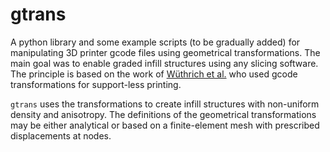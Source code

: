 # gtrans

A python library and some example scripts (to be gradually added) for manipulating 3D printer gcode files using geometrical transformations.
The main goal was to enable graded infill structures using any slicing software.
The principle is based on the work of [Wüthrich et al.](dx.doi.org/10.1007/978-3-030-54334-1_10) who used gcode transformations for support-less printing.

`gtrans` uses the transformations to create infill structures with non-uniform density and anisotropy.
The definitions of the geometrical transformations may be either analytical or based on a finite-element mesh with prescribed displacements at nodes.
